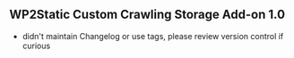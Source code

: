 ## WP2Static Custom Crawling Storage Add-on 1.0

 - didn't maintain Changelog or use tags, please review version control if curious

